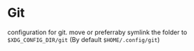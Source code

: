 # Git

configuration for git. move or preferraby symlink the folder to
`$XDG_CONFIG_DIR/git` (By default `$HOME/.config/git`)
